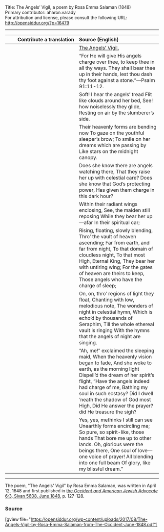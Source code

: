 <html>
<head></head>
<body>
Title: The Angels’ Vigil, a poem by Rosa Emma Salaman (1848)<br />
Primary contributor: aharon.varady<br />
For attribution and license, please consult the following URL: <a href="http://opensiddur.org/?p=16479">http://opensiddur.org/?p=16479</a>
<p />
<hr />

<table style="margin-left: auto;margin-right: auto;" class="draggable">
<thead><tr><th id="x" style="text-align: right;">Contribute a translation</th><th style="text-align: left;">Source (English)</th></tr></thead>
<tbody>
<tr><td style="vertical-align:top;" width="46%">
<div class="liturgy"><span lang="he">

</span></div></td>
 
<td style="vertical-align:top;" width="53%">
<div class="english">
<u>The Angels’ Vigil.</u>
</div></td></tr>


<tr><td style="vertical-align:top;" width="46%">
<div class="liturgy"><span lang="he">

</span></div></td>
 
<td style="vertical-align:top;" width="53%">
<div class="english">
“For He will give His angels charge over thee, to keep thee in all thy ways. They shall bear thee up in their hands, lest thou dash thy foot against a stone.”—Psalm 91:11-12.
</div></td></tr>


<tr><td style="vertical-align:top;" width="46%">
<div class="liturgy"><span lang="he">

</span></div></td>
 
<td style="vertical-align:top;" width="53%">
<div class="english">
Soft! I hear the angels’ tread
Flit like clouds around her bed,
See! how noiselessly they glide,
Resting on air by the slumberer’s side.
</div></td></tr>


<tr><td style="vertical-align:top;" width="46%">
<div class="liturgy"><span lang="he">

</span></div></td>
 
<td style="vertical-align:top;" width="53%">
<div class="english">
Their heavenly forms are bending now
To gaze on the youthful sleeper’s brow;
To smile on her dreams which are passing by
Like stars on the midnight canopy.
</div></td></tr>


<tr><td style="vertical-align:top;" width="46%">
<div class="liturgy"><span lang="he">

</span></div></td>
 
<td style="vertical-align:top;" width="53%">
<div class="english">
Does she know there are angels watching there,
That they raise her up with celestial care?
Does she know that God’s protecting power,
Has given them charge in this dark hour?
</div></td></tr>


<tr><td style="vertical-align:top;" width="46%">
<div class="liturgy"><span lang="he">

</span></div></td>
 
<td style="vertical-align:top;" width="53%">
<div class="english">
Within their radiant wings enclosing,
See, the maiden still reposing
While they bear her up—afar
In their spiritual car;
</div></td></tr>


<tr><td style="vertical-align:top;" width="46%">
<div class="liturgy"><span lang="he">

</span></div></td>
 
<td style="vertical-align:top;" width="53%">
<div class="english">
Rising, floating, slowly blending,
Thro’ the vault of heaven ascending;
Far from earth, and far from night,
To that domain of cloudless night,
To that most High, Eternal King,
They bear her with untiring wing;
For the gates of heaven are theirs to keep,
Those angels who have the charge of sleep;
</div></td></tr>


<tr><td style="vertical-align:top;" width="46%">
<div class="liturgy"><span lang="he">

</span></div></td>
 
<td style="vertical-align:top;" width="53%">
<div class="english">
On, on, thro’ regions of light they float,
Chanting with low, melodious note,
The wonders of night in celestial hymn,
Which is echo’d by thousands of Seraphim,
Till the whole ethereal vault is ringing
With the hymns that the angels of night are singing.
</div></td></tr>


<tr><td style="vertical-align:top;" width="46%">
<div class="liturgy"><span lang="he">

</span></div></td>
 
<td style="vertical-align:top;" width="53%">
<div class="english">
“Ah, me!” exclaimed the sleeping maid,
When the heavenly vision began to fade,
And she woke to earth, as the morning light
Dispell’d the dream of her spirit’s flight,
“Have the angels indeed had charge of me,
Bathing my soul in such ecstasy?
Did I dwell ‘neath the shadow of God most High,
Did He answer the prayer? did He treasure the sigh?
</div></td></tr>


<tr><td style="vertical-align:top;" width="46%">
<div class="liturgy"><span lang="he">

</span></div></td>
 
<td style="vertical-align:top;" width="53%">
<div class="english">
Yes, yes, methinks I still can see
Unearthly forms encircling me;
So pure, so spirit-like, those hands
That bore me up to other lands.
Oh, glorious were the beings there,
One soul of love—one voice of prayer!
All blending into one full beam
Of glory, like my blissful dream.”
</div></td></tr>
</tbody></table>

<hr />

The poem, "The Angels' Vigil" by Rosa Emma Salaman, was written in April 12, 1848 and first published in <a href="http://web.nli.org.il/sites/JPress/English/Pages/The-Occident-and-American-Jewish-Advocate.aspx">the <em>Occident and American Jewish Advocate</em> 6:3, Sivan 5608, June 1848</a>, p. 127-128.

<h3>Source</h3>

[gview file="https://opensiddur.org/wp-content/uploads/2017/08/The-Angels-Vigil-by-Rosa-Emma-Salaman-from-The-Occident-June-1848.pdf"]
</body>
</html>